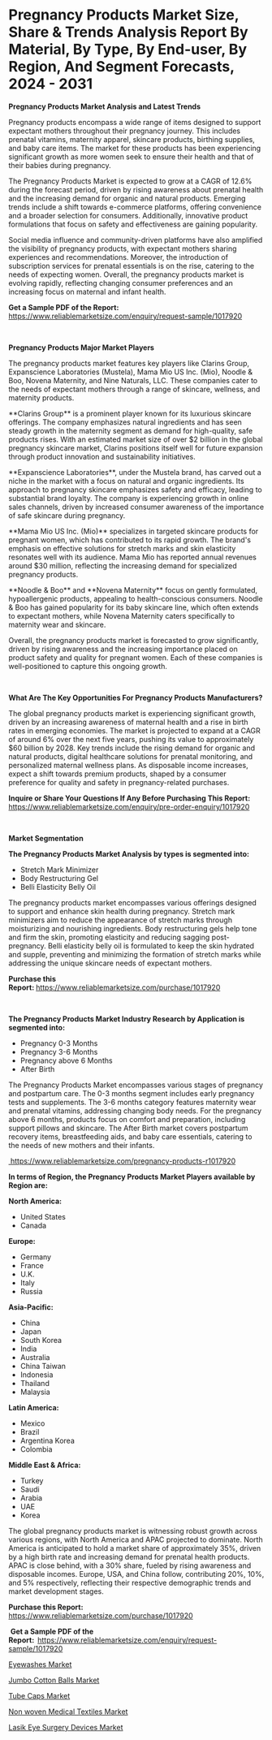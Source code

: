 <p><h1>Pregnancy Products Market Size, Share & Trends Analysis Report By Material, By Type, By End-user, By Region, And Segment Forecasts, 2024 - 2031</h1></p><p><strong>Pregnancy Products Market Analysis and Latest Trends</strong></p>
<p><p>Pregnancy products encompass a wide range of items designed to support expectant mothers throughout their pregnancy journey. This includes prenatal vitamins, maternity apparel, skincare products, birthing supplies, and baby care items. The market for these products has been experiencing significant growth as more women seek to ensure their health and that of their babies during pregnancy.</p><p>The Pregnancy Products Market is expected to grow at a CAGR of 12.6% during the forecast period, driven by rising awareness about prenatal health and the increasing demand for organic and natural products. Emerging trends include a shift towards e-commerce platforms, offering convenience and a broader selection for consumers. Additionally, innovative product formulations that focus on safety and effectiveness are gaining popularity. </p><p>Social media influence and community-driven platforms have also amplified the visibility of pregnancy products, with expectant mothers sharing experiences and recommendations. Moreover, the introduction of subscription services for prenatal essentials is on the rise, catering to the needs of expecting women. Overall, the pregnancy products market is evolving rapidly, reflecting changing consumer preferences and an increasing focus on maternal and infant health.</p></p>
<p><strong>Get a Sample PDF of the Report:&nbsp;</strong> <a href="https://www.reliablemarketsize.com/enquiry/request-sample/1017920?utm_campaign=1801&utm_medium=2&utm_source=Github&utm_content=ia&utm_term=29102024&utm_id=pregnancy-products">https://www.reliablemarketsize.com/enquiry/request-sample/1017920</a></p>
<p>&nbsp;</p>
<p><strong>Pregnancy Products Major Market Players</strong></p>
<p><p>The pregnancy products market features key players like Clarins Group, Expanscience Laboratories (Mustela), Mama Mio US Inc. (Mio), Noodle & Boo, Novena Maternity, and Nine Naturals, LLC. These companies cater to the needs of expectant mothers through a range of skincare, wellness, and maternity products.</p><p>**Clarins Group** is a prominent player known for its luxurious skincare offerings. The company emphasizes natural ingredients and has seen steady growth in the maternity segment as demand for high-quality, safe products rises. With an estimated market size of over $2 billion in the global pregnancy skincare market, Clarins positions itself well for future expansion through product innovation and sustainability initiatives.</p><p>**Expanscience Laboratories**, under the Mustela brand, has carved out a niche in the market with a focus on natural and organic ingredients. Its approach to pregnancy skincare emphasizes safety and efficacy, leading to substantial brand loyalty. The company is experiencing growth in online sales channels, driven by increased consumer awareness of the importance of safe skincare during pregnancy.</p><p>**Mama Mio US Inc. (Mio)** specializes in targeted skincare products for pregnant women, which has contributed to its rapid growth. The brand's emphasis on effective solutions for stretch marks and skin elasticity resonates well with its audience. Mama Mio has reported annual revenues around $30 million, reflecting the increasing demand for specialized pregnancy products.</p><p>**Noodle & Boo** and **Novena Maternity** focus on gently formulated, hypoallergenic products, appealing to health-conscious consumers. Noodle & Boo has gained popularity for its baby skincare line, which often extends to expectant mothers, while Novena Maternity caters specifically to maternity wear and skincare. </p><p>Overall, the pregnancy products market is forecasted to grow significantly, driven by rising awareness and the increasing importance placed on product safety and quality for pregnant women. Each of these companies is well-positioned to capture this ongoing growth.</p></p>
<p>&nbsp;</p>
<p><strong>What Are The Key Opportunities For Pregnancy Products Manufacturers?</strong></p>
<p><p>The global pregnancy products market is experiencing significant growth, driven by an increasing awareness of maternal health and a rise in birth rates in emerging economies. The market is projected to expand at a CAGR of around 6% over the next five years, pushing its value to approximately $60 billion by 2028. Key trends include the rising demand for organic and natural products, digital healthcare solutions for prenatal monitoring, and personalized maternal wellness plans. As disposable income increases, expect a shift towards premium products, shaped by a consumer preference for quality and safety in pregnancy-related purchases.</p></p>
<p><strong>Inquire or Share Your Questions If Any Before Purchasing This Report:</strong> <a href="https://www.reliablemarketsize.com/enquiry/pre-order-enquiry/1017920?utm_campaign=1801&utm_medium=2&utm_source=Github&utm_content=ia&utm_term=29102024&utm_id=pregnancy-products">https://www.reliablemarketsize.com/enquiry/pre-order-enquiry/1017920</a></p>
<p>&nbsp;</p>
<p><strong>Market Segmentation</strong></p>
<p><strong>The Pregnancy Products Market Analysis by types is segmented into:</strong></p>
<p><ul><li>Stretch Mark Minimizer</li><li>Body Restructuring Gel</li><li>Belli Elasticity Belly Oil</li></ul></p>
<p><p>The pregnancy products market encompasses various offerings designed to support and enhance skin health during pregnancy. Stretch mark minimizers aim to reduce the appearance of stretch marks through moisturizing and nourishing ingredients. Body restructuring gels help tone and firm the skin, promoting elasticity and reducing sagging post-pregnancy. Belli elasticity belly oil is formulated to keep the skin hydrated and supple, preventing and minimizing the formation of stretch marks while addressing the unique skincare needs of expectant mothers.</p></p>
<p><strong>Purchase this Report:&nbsp;</strong><a href="https://www.reliablemarketsize.com/purchase/1017920?utm_campaign=1801&utm_medium=2&utm_source=Github&utm_content=ia&utm_term=29102024&utm_id=pregnancy-products">https://www.reliablemarketsize.com/purchase/1017920</a></p>
<p>&nbsp;</p>
<p><strong>The Pregnancy Products Market Industry Research by Application is segmented into:</strong></p>
<p><ul><li>Pregnancy 0-3 Months</li><li>Pregnancy 3-6 Months</li><li>Pregnancy above 6 Months</li><li>After Birth</li></ul></p>
<p><p>The Pregnancy Products Market encompasses various stages of pregnancy and postpartum care. The 0-3 months segment includes early pregnancy tests and supplements. The 3-6 months category features maternity wear and prenatal vitamins, addressing changing body needs. For the pregnancy above 6 months, products focus on comfort and preparation, including support pillows and skincare. The After Birth market covers postpartum recovery items, breastfeeding aids, and baby care essentials, catering to the needs of new mothers and their infants.</p></p>
<p><a href="https://www.reliablemarketsize.com/pregnancy-products-r1017920?utm_campaign=1801&utm_medium=2&utm_source=Github&utm_content=ia&utm_term=29102024&utm_id=pregnancy-products">&nbsp;https://www.reliablemarketsize.com/pregnancy-products-r1017920</a></p>
<p><strong>In terms of Region, the Pregnancy Products Market Players available by Region are:</strong></p>
<p>
    <p> <strong> North America: </strong>
        <ul>
            <li>United States</li>
            <li>Canada</li>
        </ul>
        </p> 
    <p> <strong> Europe: </strong>
        <ul>
            <li>Germany</li>
            <li>France</li>
            <li>U.K.</li>
            <li>Italy</li>
            <li>Russia</li>
        </ul>
        </p> 
    <p> <strong> Asia-Pacific: </strong>
        <ul>
            <li>China</li>
            <li>Japan</li>
            <li>South Korea</li>
            <li>India</li>
            <li>Australia</li>
            <li>China Taiwan</li>
            <li>Indonesia</li>
            <li>Thailand</li>
            <li>Malaysia</li>
        </ul>
        </p> 
    <p> <strong> Latin America: </strong>
        <ul>
            <li>Mexico</li>
            <li>Brazil</li>
            <li>Argentina Korea</li>
            <li>Colombia</li>
        </ul>
        </p> 
    <p> <strong> Middle East & Africa: </strong>
        <ul>
            <li>Turkey</li>
            <li>Saudi</li>
            <li>Arabia</li>
            <li>UAE</li>
            <li>Korea</li>
        </ul>
    </p>
    </p>
<p><p>The global pregnancy products market is witnessing robust growth across various regions, with North America and APAC projected to dominate. North America is anticipated to hold a market share of approximately 35%, driven by a high birth rate and increasing demand for prenatal health products. APAC is close behind, with a 30% share, fueled by rising awareness and disposable incomes. Europe, USA, and China follow, contributing 20%, 10%, and 5% respectively, reflecting their respective demographic trends and market development stages.</p></p>
<p><strong>Purchase this Report: </strong><a href="https://www.reliablemarketsize.com/purchase/1017920?utm_campaign=1801&utm_medium=2&utm_source=Github&utm_content=ia&utm_term=29102024&utm_id=pregnancy-products">https://www.reliablemarketsize.com/purchase/1017920</a></p>
<p>&nbsp;<strong>Get a Sample PDF of the Report:&nbsp;&nbsp;</strong><a href="https://www.reliablemarketsize.com/enquiry/request-sample/1017920?utm_campaign=1801&utm_medium=2&utm_source=Github&utm_content=ia&utm_term=29102024&utm_id=pregnancy-products">https://www.reliablemarketsize.com/enquiry/request-sample/1017920</a></p>
<p><strong></strong></p>
<p><p><a href="https://www.linkedin.com/pulse/global-eyewashes-industry-analysis-share-growth-trends-forecast-5abyc?utm_campaign=1801&utm_medium=2&utm_source=Github&utm_content=ia&utm_term=29102024&utm_id=pregnancy-products">Eyewashes Market</a></p><p><a href="https://www.linkedin.com/pulse/deep-dive-jumbo-cotton-balls-market-itstrends-segmentation-rgjle?utm_campaign=1801&utm_medium=2&utm_source=Github&utm_content=ia&utm_term=29102024&utm_id=pregnancy-products">Jumbo Cotton Balls Market</a></p><p><a href="https://www.linkedin.com/pulse/analyzing-tube-caps-market-dynamics-growth-drivers-forecasted-gg63e?utm_campaign=1801&utm_medium=2&utm_source=Github&utm_content=ia&utm_term=29102024&utm_id=pregnancy-products">Tube Caps Market</a></p><p><a href="https://www.linkedin.com/pulse/non-woven-medical-textiles-market-evolution-key-trends-regional-dwuve?utm_campaign=1801&utm_medium=2&utm_source=Github&utm_content=ia&utm_term=29102024&utm_id=pregnancy-products">Non woven Medical Textiles Market</a></p><p><a href="https://www.linkedin.com/pulse/lasik-eye-surgery-devices-market-revolution-size-share-emerging-zpnae?utm_campaign=1801&utm_medium=2&utm_source=Github&utm_content=ia&utm_term=29102024&utm_id=pregnancy-products">Lasik Eye Surgery Devices Market</a></p></p>